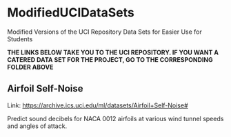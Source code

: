 # ModifiedUCIDataSets
Modified Versions of the UCI Repository Data Sets for Easier Use for Students

**THE LINKS BELOW TAKE YOU TO THE UCI REPOSITORY.  IF YOU WANT A CATERED DATA SET FOR THE PROJECT, GO TO THE CORRESPONDING FOLDER ABOVE**

## Airfoil Self-Noise

Link: https://archive.ics.uci.edu/ml/datasets/Airfoil+Self-Noise#

Predict sound decibels for NACA 0012 airfoils at various wind tunnel speeds and angles of attack.

